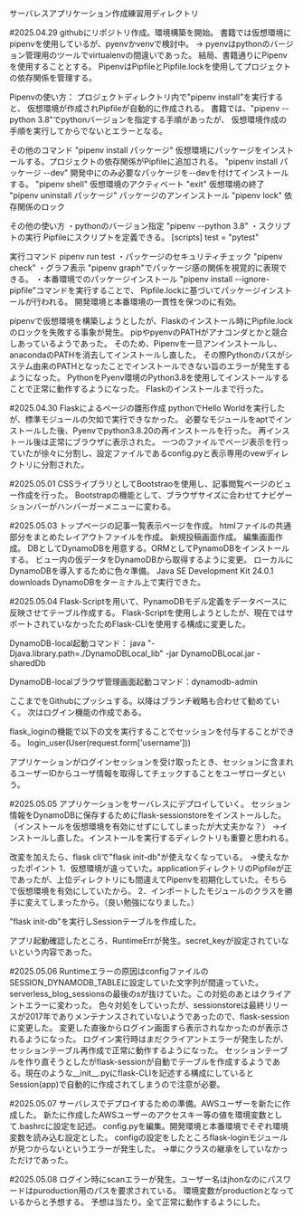サーバレスアプリケーション作成練習用ディレクトリ

#2025.04.29
githubにリポジトリ作成。環境構築を開始。
書籍では仮想環境にpipenvを使用しているが、pyenvかvenvで検討中。
-> pyenvはpythonのバージョン管理用のツールでvirtualenvの間違いであった。
  結局、書籍通りにPipenvを使用することとする。
  PipenvはPipfileとPipfile.lockを使用してプロジェクトの依存関係を管理する。

Pipenvの使い方：
プロジェクトディレクトリ内で"pipenv install"を実行すると、
仮想環境が作成されPipfileが自動的に作成される。
書籍では、"pipenv --python 3.8"でpythonバージョンを指定する手順があったが、
仮想環境作成の手順を実行してからでないとエラーとなる。

その他のコマンド
"pipenv install パッケージ"   仮想環境にパッケージをインストールする。プロジェクトの依存関係がPipfileに追加される。
"pipenv install パッケージ --dev"  開発中にのみ必要なパッケージを--devを付けてインストールする。
"pipenv shell"  仮想環境のアクティベート
"exit"  仮想環境の終了
"pipenv uninstall パッケージ"  パッケージのアンインストール
"pipenv lock"  依存関係のロック

その他の使い方
・pythonのバージョン指定  "pipenv --python 3.8"
・スクリプトの実行  Pipfileにスクリプトを定義できる。
  [scripts]
  test = "pytest"
  
  実行コマンド
  pipenv run test
・パッケージのセキュリティチェック  "pipenv check"
・グラフ表示  "pipenv graph"でパッケージ感の関係を視覚的に表現できる。
・本番環境でのパッケージインストール  "pipenv install --ignore-pipfile"コマンドを実行することで、
Pipfile.lockに基づいてパッケージインストールが行われる。
開発環境と本番環境の一貫性を保つのに有効。

pipenvで仮想環境を構築しようとしたが、Flaskのインストール時にPipfile.lockのロックを失敗する事象が発生。
pipやpyenvのPATHがアナコンダとかと競合しあっているようであった。
そのため、Pipenvを一旦アンインストールし、anacondaのPATHを消去してインストールし直した。
その際Pythonのパスがシステム由来のPATHとなったことでインストールできない旨のエラーが発生するようになった。
PythonをPyenv環境のPython3.8を使用してインストールすることで正常に動作するようになった。
Flaskのインストールまで行った。



#2025.04.30
Flaskによるページの雛形作成
pythonでHello Worldを実行したが、標準モジュールの欠如で実行できなかった。
必要なモジュールをaptでインストールした後、Pyenvでpython3.8.20の再インストールを行った。
再インストール後は正常にブラウザに表示された。
一つのファイルでページ表示を行っていたが徐々に分割し、設定ファイルであるconfig.pyと表示専用のvewディレクトリに分割された。


#2025.05.01
CSSライブラリとしてBootstraoを使用し、記事閲覧ページのビュー作成を行った。
Bootstrapの機能として、ブラウザサイズに合わせてナビゲーションバーがハンバーガーメニューに変わる。


#2025.05.03
トップページの記事一覧表示ページを作成。
htmlファイルの共通部分をまとめたレイアウトファイルを作成。
新規投稿画面作成。
編集画面作成。
DBとしてDynamoDBを用意する。ORMとしてPynamoDBをインストールする。
ビュー内の仮データをDynamoDBから取得するように変更。
ローカルにDynamoDBを導入するために色々準備。
Java SE Development Kit 24.0.1 downloads
DynamoDBをターミナル上で実行できた。

#2025.05.04
Flask-Scriptを用いて、PynamoDBモデル定義をデータベースに反映させてテーブル作成する。
Flask-Scriptを使用しようとしたが、現在ではサポートされていなかったためFlask-CLIを使用する構成に変更した。

DynamoDB-local起動コマンド：
java "-Djava.library.path=./DynamoDBLocal_lib" -jar DynamoDBLocal.jar -sharedDb

DynamoDB-localブラウザ管理画面起動コマンド：dynamodb-admin

ここまでをGithubにプッシュする。以降はブランチ戦略も合わせて勧めていく。
次はログイン機能の作成である。

flask_loginの機能で以下の文を実行することでセッションを付与することができる。
login_user(User(request.form['username']))

アプリケーションがログインセッションを受け取ったとき、セッションに含まれるユーザーIDからユーザ情報を取得してチェックすることをユーザローダという。

#2025.05.05
アプリケーションをサーバレスにデプロイしていく。
セッション情報をDynamoDBに保存するためにflask-sessionstoreをインストールした。
（インストールを仮想環境を有効にせずにしてしまったが大丈夫かな？）
->インストールし直した。インストールを実行するディレクトリも重要と思われる。

改変を加えたら、flask cliで"flask init-db"が使えなくなっている。
->使えなかったポイント
  1．仮想環境が違っていた。applicationディレクトリのPipfileが正であったが、上位ディレクトリにも間違えてPipenvを初期化していた。そちらで仮想環境を有効にしていたから。
  2．インポートしたモジュールのクラスを勝手に変えてしまったから。（良い勉強になりました。）

"flask init-db"を実行しSessionテーブルを作成した。

アプリ起動確認したところ、RuntimeErrが発生。secret_keyが設定されていないという内容であった。

#2025.05.06
Runtimeエラーの原因はconfigファイルのSESSION_DYNAMODB_TABLEに設定していた文字列が間違っていた。
serverless_blog_sessionsの最後のsが抜けていた。この対処のあとはクライアントエラーに変わった。
色々対処をしていったが、sessionstoreは最終リリースが2017年でありメンテナンスされていないようであったので、flask-sessionに変更した。
変更した直後からログイン画面すら表示されなかったのが表示されるようになった。
ログイン実行時はまだクライアントエラーが発生したが、セッションテーブル再作成で正常に動作するようになった。
セッションテーブルを作り直そうとしたがflask-sessionが自動でテーブルを作成するようである。現在のような__init__.pyにflask-CLIを記述する構成にしているとSession(app)で自動的に作成されてしまうので注意が必要。

#2025.05.07
サーバレスでデプロイするための準備。AWSユーザーを新たに作成した。
新たに作成したAWSユーザーのアクセスキー等の値を環境変数として.bashrcに設定を記述。
config.pyを編集。開発環境と本番環境でそぞれ環境変数を読み込む設定とした。
configの設定をしたところflask-loginモジュールが見つからないというエラーが発生した。
->単にクラスの継承をしていなかっただけであった。

#2025.05.08
ログイン時にscanエラーが発生。ユーザー名はjhonなのにパスワードはpuroduction用のパスを要求されている。
環境変数がproductionとなっているからと予想する。
予想は当たり。全て正常に動作するようにした。

